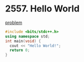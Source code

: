 # 2557. Hello World

[problem](https://www.acmicpc.net/problem/2557)

```cpp
#include <bits/stdc++.h>
using namespace std;
int main(void) {
  cout << "Hello World!";
  return 0;
}
```
